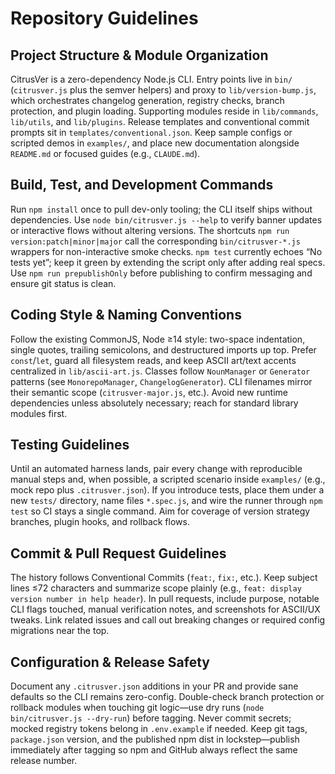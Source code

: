 # Repository Guidelines

## Project Structure & Module Organization
CitrusVer is a zero-dependency Node.js CLI. Entry points live in `bin/` (`citrusver.js` plus the semver helpers) and proxy to `lib/version-bump.js`, which orchestrates changelog generation, registry checks, branch protection, and plugin loading. Supporting modules reside in `lib/commands`, `lib/utils`, and `lib/plugins`. Release templates and conventional commit prompts sit in `templates/conventional.json`. Keep sample configs or scripted demos in `examples/`, and place new documentation alongside `README.md` or focused guides (e.g., `CLAUDE.md`).

## Build, Test, and Development Commands
Run `npm install` once to pull dev-only tooling; the CLI itself ships without dependencies. Use `node bin/citrusver.js --help` to verify banner updates or interactive flows without altering versions. The shortcuts `npm run version:patch|minor|major` call the corresponding `bin/citrusver-*.js` wrappers for non-interactive smoke checks. `npm test` currently echoes “No tests yet”; keep it green by extending the script only after adding real specs. Use `npm run prepublishOnly` before publishing to confirm messaging and ensure git status is clean.

## Coding Style & Naming Conventions
Follow the existing CommonJS, Node ≥14 style: two-space indentation, single quotes, trailing semicolons, and destructured imports up top. Prefer `const`/`let`, guard all filesystem reads, and keep ASCII art/text accents centralized in `lib/ascii-art.js`. Classes follow `NounManager` or `Generator` patterns (see `MonorepoManager`, `ChangelogGenerator`). CLI filenames mirror their semantic scope (`citrusver-major.js`, etc.). Avoid new runtime dependencies unless absolutely necessary; reach for standard library modules first.

## Testing Guidelines
Until an automated harness lands, pair every change with reproducible manual steps and, when possible, a scripted scenario inside `examples/` (e.g., mock repo plus `.citrusver.json`). If you introduce tests, place them under a new `tests/` directory, name files `*.spec.js`, and wire the runner through `npm test` so CI stays a single command. Aim for coverage of version strategy branches, plugin hooks, and rollback flows.

## Commit & Pull Request Guidelines
The history follows Conventional Commits (`feat:`, `fix:`, etc.). Keep subject lines ≤72 characters and summarize scope plainly (e.g., `feat: display version number in help header`). In pull requests, include purpose, notable CLI flags touched, manual verification notes, and screenshots for ASCII/UX tweaks. Link related issues and call out breaking changes or required config migrations near the top.

## Configuration & Release Safety
Document any `.citrusver.json` additions in your PR and provide sane defaults so the CLI remains zero-config. Double-check branch protection or rollback modules when touching git logic—use dry runs (`node bin/citrusver.js --dry-run`) before tagging. Never commit secrets; mocked registry tokens belong in `.env.example` if needed.
Keep git tags, `package.json` version, and the published npm dist in lockstep—publish immediately after tagging so npm and GitHub always reflect the same release number.
